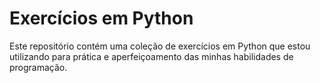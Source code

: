 # Exercícios em Python
Este repositório contém uma coleção de exercícios em Python que estou utilizando para prática e aperfeiçoamento das minhas habilidades de programação.
